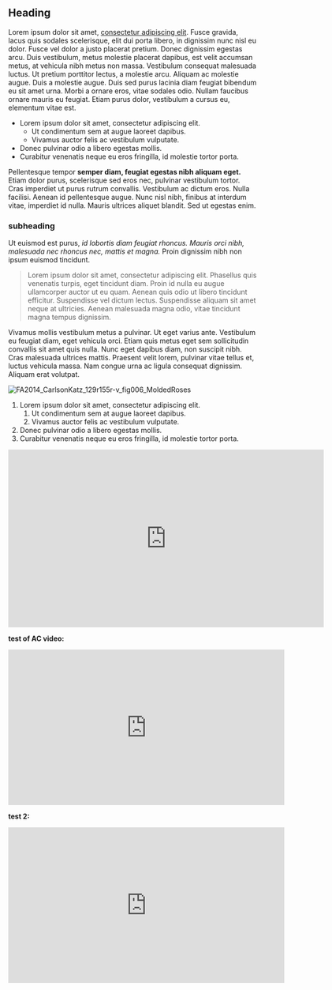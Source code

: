## Heading
Lorem ipsum dolor sit amet, [consectetur adipiscing elit](https://makingandknowing.org/). Fusce gravida, lacus quis sodales scelerisque, elit dui porta libero, in dignissim nunc nisl eu dolor. Fusce vel dolor a justo placerat pretium. Donec dignissim egestas arcu. Duis vestibulum, metus molestie placerat dapibus, est velit accumsan metus, at vehicula nibh metus non massa. Vestibulum consequat malesuada luctus. Ut pretium porttitor lectus, a molestie arcu. Aliquam ac molestie augue. Duis a molestie augue. Duis sed purus lacinia diam feugiat bibendum eu sit amet urna. Morbi a ornare eros, vitae sodales odio. Nullam faucibus ornare mauris eu feugiat. Etiam purus dolor, vestibulum a cursus eu, elementum vitae est.

- Lorem ipsum dolor sit amet, consectetur adipiscing elit.
  - Ut condimentum sem at augue laoreet dapibus.
  - Vivamus auctor felis ac vestibulum vulputate.
- Donec pulvinar odio a libero egestas mollis.
- Curabitur venenatis neque eu eros fringilla, id molestie tortor porta.

Pellentesque tempor **semper diam, feugiat egestas nibh aliquam eget.** Etiam dolor purus, scelerisque sed eros nec, pulvinar vestibulum tortor. Cras imperdiet ut purus rutrum convallis. Vestibulum ac dictum eros. Nulla facilisi. Aenean id pellentesque augue. Nunc nisl nibh, finibus at interdum vitae, imperdiet id nulla. Mauris ultrices aliquet blandit. Sed ut egestas enim.

### subheading
Ut euismod est purus, _id lobortis diam feugiat rhoncus. Mauris orci nibh, malesuada nec rhoncus nec, mattis et magna._ Proin dignissim nibh non ipsum euismod tincidunt. 
>Lorem ipsum dolor sit amet, consectetur adipiscing elit. Phasellus quis venenatis turpis, eget tincidunt diam. Proin id nulla eu augue ullamcorper auctor ut eu quam. Aenean quis odio ut libero tincidunt efficitur. Suspendisse vel dictum lectus. Suspendisse aliquam sit amet neque at ultricies. Aenean malesuada magna odio, vitae tincidunt magna tempus dignissim. 

Vivamus mollis vestibulum metus a pulvinar. Ut eget varius ante. Vestibulum eu feugiat diam, eget vehicula orci. Etiam quis metus eget sem sollicitudin convallis sit amet quis nulla. Nunc eget dapibus diam, non suscipit nibh. Cras malesuada ultrices mattis. Praesent velit lorem, pulvinar vitae tellus et, luctus vehicula massa. Nam congue urna ac ligula consequat dignissim. Aliquam erat volutpat.

![FA2014_CarlsonKatz_129r155r-v_fig006_MoldedRoses](https://user-images.githubusercontent.com/14779727/68608029-fa01c880-047f-11ea-96a1-376e4c7144de.jpg)

1. Lorem ipsum dolor sit amet, consectetur adipiscing elit.
   1. Ut condimentum sem at augue laoreet dapibus.
   1. Vivamus auctor felis ac vestibulum vulputate.
2. Donec pulvinar odio a libero egestas mollis.
3. Curabitur venenatis neque eu eros fringilla, id molestie tortor porta.


<iframe src="https://player.vimeo.com/video/358815174" width="640" height="360" frameborder="0" allow="autoplay; fullscreen" allowfullscreen></iframe>

**test of AC video:**

<iframe src="https://academiccommons.columbia.edu/doi/10.7916/d8-s5bf-w581/embed" width="560" height="315" frameborder="0" allowfullscreen></iframe>

**test 2:**

<iframe src="https://academiccommons.columbia.edu/doi/10.7916/d8-s5bf-w581" width="560" height="315" frameborder="0" allowfullscreen></iframe> 

